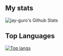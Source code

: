## My stats

![jay-guro's Github Stats](https://github-readme-stats.vercel.app/api?username=jay-guro&hide=stars,prs,issues,contribs&count_private=true&show_icons=true&title_color=a9b1d6&text_color=787c99&icon_color=7aa2f7&border_color=1f202e&bg_color=1a1b26&hide_border=false&border_radius=4)



## Top Languages

[![Top langs](https://github-readme-stats.vercel.app/api/top-langs/?username=jay-guro&&hide=lua&langs_count=8&show_icons=true&title_color=a9b1d6&text_color=787c99&icon_color=7aa2f7&border_color=1f202e&bg_color=1a1b26&hide_border=false&border_radius=4&layout=compact)](https://github.com/anuraghazra/github-readme-stats)

